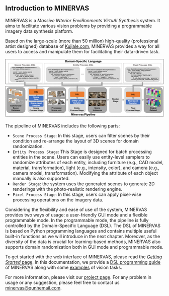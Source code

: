 ## Introduction to MINERVAS

<!-- MINERVAS is a scene cognitive training dataset solution for the interior scene agent industry. Users can use MINERVAS to generate large-scale low-cost scene recognition data sets based on Coohom's massive scene sets.

The core workflow of MINERVAS includes the following parts: -->

<!-- * `Scene Processor`: In this stage, user can filter and re-arrange the layout of 3D scene
* `Entity Processor`: User can modify scene content such as Light, Mesh, Material, as well as the camera. We also support to export the customized scene related structure information as JSON output -->
<!-- * `Render Processor`: Based on the processed 3D scene, use render engine to generate RGB and auxiliary channel images such as Depth, Normal, Semantic etc -->
<!-- * `Pixel Processor`: In this stage, user can add image processing algorithm to the previous stage output -->

<!-- Currently, we have deployed MINERVAS as an online system for public usage. Please check the [User Manual](./user_manual.md) for details. -->

MINERVAS is a *Massive INterior EnviRonments VirtuAl Synthesis* system. It aims to facilitate various vision problems by providing a programmable imagery data synthesis platform.

<!-- Here are some example outputs:
![Outputs](images/minervas_output_example.png) -->

Based on the large-scale (more than 50 million) high-quality (professional artist designed) database of [Kujiale.com](https://www.kujiale.com), MINERVAS provides a way for all users to access and manipulate them for facilitating their data-driven task.

![System Pipeline](images/Pipeline.png)

The pipeline of MINERVAS includes the following parts:
* `Scene Process Stage`: In this stage, users can filter scenes by their condition and re-arrange the layout of 3D scenes for domain randomization.
* `Entity Process Stage`: This Stage is designed for batch processing entities in the scene. Users can easily use entity-level samplers to randomize attributes of each entity, including furniture (e.g., CAD model, material, transformation), light (e.g., intensity, color), and camera (e.g., camera model, transformation). Modifying the attribute of each object manually is also supported.
* `Render Stage`: the system uses the generated scenes to generate 2D renderings with the photo-realistic rendering engine. 
* `Pixel Process Stage`: In this stage, users can apply pixel-wise processing operations on the imagery data.

Considering the flexibility and ease of use of the system, MINERVAS provides two ways of usage: a user-friendly GUI mode and a flexible programmable mode. In the programmable mode, the pipeline is fully controlled by the Domain-Specific Language (DSL). The DSL of MINERVAS is based on Python programming languages and contains multiple useful built-in functions as we will introduce in the next chapter. Moreover, as the diversity of the data is crucial for learning-based methods, MINERVAS also supports domain randomization both in GUI mode and programmable mode.

To get started with the web interface of MINERVAS, please read the [*Getting Started* page](user_manual.md). In this documentation, we provide a [DSL programming guide](dsl.md) of MINERVAS along with some [examples](examples.md) of vision tasks.

For more information, please visit our [project page](https://coohom.github.io/MINERVAS/). For any problem in usage or any suggestion, please feel free to contact us <minervas@qunhemail.com>.